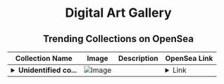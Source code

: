 <div align="center">

# Digital Art Gallery

## Trending Collections on OpenSea

| Collection Name                       | Image                                                                                     | Description                       | OpenSea Link                                                                                          |
|---------------------------------------|-------------------------------------------------------------------------------------------|-----------------------------------|--------------------------------------------------------------------------------------------------------|
| **<details><summary>Unidentified co...</summary>Unidentified contract 6224cc57-9894-4ffa-90af-3586a9089757</details>** | ![Image](https://i.seadn.io/s/raw/files/e9acf51ddce687ccf33c485e916aec1b.jpg?w=500&auto=format?w=200&auto=format) |  | <details><summary>Link</summary>[Unidentified contract 6224cc57-9894-4ffa-90af-3586a9089757](https://opensea.io/collection/unidentified-contract-6224cc57-9894-4ffa-90af-3586)</details> |

</div>